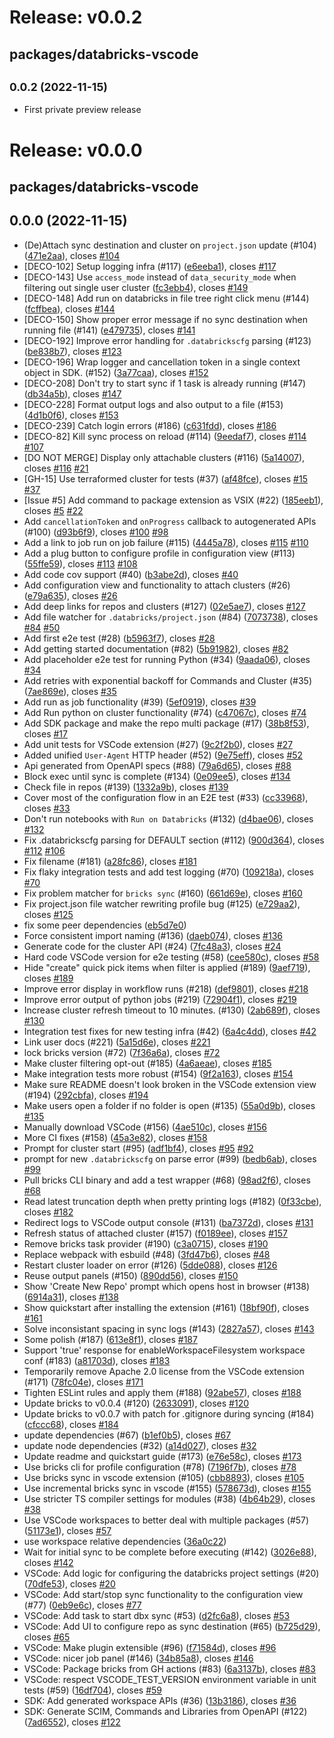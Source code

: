 # Release: v0.0.2

## packages/databricks-vscode

## <small>0.0.2 (2022-11-15)</small>

-   First private preview release

# Release: v0.0.0

## packages/databricks-vscode

## 0.0.0 (2022-11-15)

-   (De)Attach sync destination and cluster on `project.json` update (#104) ([471e2aa](https://github.com/databricks/databricks-vscode/commit/471e2aa)), closes [#104](https://github.com/databricks/databricks-vscode/issues/104)
-   [DECO-102] Setup logging infra (#117) ([e6eeba1](https://github.com/databricks/databricks-vscode/commit/e6eeba1)), closes [#117](https://github.com/databricks/databricks-vscode/issues/117)
-   [DECO-143] Use `access_mode` instead of `data_security_mode` when filtering out single user cluster ([fc3ebb4](https://github.com/databricks/databricks-vscode/commit/fc3ebb4)), closes [#149](https://github.com/databricks/databricks-vscode/issues/149)
-   [DECO-148] Add run on databricks in file tree right click menu (#144) ([fcffbea](https://github.com/databricks/databricks-vscode/commit/fcffbea)), closes [#144](https://github.com/databricks/databricks-vscode/issues/144)
-   [DECO-150] Show proper error message if no sync destination when running file (#141) ([e479735](https://github.com/databricks/databricks-vscode/commit/e479735)), closes [#141](https://github.com/databricks/databricks-vscode/issues/141)
-   [DECO-192] Improve error handling for `.databrickscfg` parsing (#123) ([be838b7](https://github.com/databricks/databricks-vscode/commit/be838b7)), closes [#123](https://github.com/databricks/databricks-vscode/issues/123)
-   [DECO-196] Wrap logger and cancellation token in a single context object in SDK. (#152) ([3a77caa](https://github.com/databricks/databricks-vscode/commit/3a77caa)), closes [#152](https://github.com/databricks/databricks-vscode/issues/152)
-   [DECO-208] Don't try to start sync if 1 task is already running (#147) ([db34a5b](https://github.com/databricks/databricks-vscode/commit/db34a5b)), closes [#147](https://github.com/databricks/databricks-vscode/issues/147)
-   [DECO-228] Format output logs and also output to a file (#153) ([4d1b0f6](https://github.com/databricks/databricks-vscode/commit/4d1b0f6)), closes [#153](https://github.com/databricks/databricks-vscode/issues/153)
-   [DECO-239] Catch login errors (#186) ([c631fdd](https://github.com/databricks/databricks-vscode/commit/c631fdd)), closes [#186](https://github.com/databricks/databricks-vscode/issues/186)
-   [DECO-82] Kill sync process on reload (#114) ([9eedaf7](https://github.com/databricks/databricks-vscode/commit/9eedaf7)), closes [#114](https://github.com/databricks/databricks-vscode/issues/114) [#107](https://github.com/databricks/databricks-vscode/issues/107)
-   [DO NOT MERGE] Display only attachable clusters (#116) ([5a14007](https://github.com/databricks/databricks-vscode/commit/5a14007)), closes [#116](https://github.com/databricks/databricks-vscode/issues/116) [#21](https://github.com/databricks/databricks-vscode/issues/21)
-   [GH-15] Use terraformed cluster for tests (#37) ([af48fce](https://github.com/databricks/databricks-vscode/commit/af48fce)), closes [#15](https://github.com/databricks/databricks-vscode/issues/15) [#37](https://github.com/databricks/databricks-vscode/issues/37)
-   [Issue #5] Add command to package extension as VSIX (#22) ([185eeb1](https://github.com/databricks/databricks-vscode/commit/185eeb1)), closes [#5](https://github.com/databricks/databricks-vscode/issues/5) [#22](https://github.com/databricks/databricks-vscode/issues/22)
-   Add `cancellationToken` and `onProgress` callback to autogenerated APIs (#100) ([d93b6f9](https://github.com/databricks/databricks-vscode/commit/d93b6f9)), closes [#100](https://github.com/databricks/databricks-vscode/issues/100) [#98](https://github.com/databricks/databricks-vscode/issues/98)
-   Add a link to job run on job failure (#115) ([4445a78](https://github.com/databricks/databricks-vscode/commit/4445a78)), closes [#115](https://github.com/databricks/databricks-vscode/issues/115) [#110](https://github.com/databricks/databricks-vscode/issues/110)
-   Add a plug button to configure profile in configuration view (#113) ([55ffe59](https://github.com/databricks/databricks-vscode/commit/55ffe59)), closes [#113](https://github.com/databricks/databricks-vscode/issues/113) [#108](https://github.com/databricks/databricks-vscode/issues/108)
-   Add code cov support (#40) ([b3abe2d](https://github.com/databricks/databricks-vscode/commit/b3abe2d)), closes [#40](https://github.com/databricks/databricks-vscode/issues/40)
-   Add configuration view and functionality to attach clusters (#26) ([e79a635](https://github.com/databricks/databricks-vscode/commit/e79a635)), closes [#26](https://github.com/databricks/databricks-vscode/issues/26)
-   Add deep links for repos and clusters (#127) ([02e5ae7](https://github.com/databricks/databricks-vscode/commit/02e5ae7)), closes [#127](https://github.com/databricks/databricks-vscode/issues/127)
-   Add file watcher for `.databricks/project.json` (#84) ([7073738](https://github.com/databricks/databricks-vscode/commit/7073738)), closes [#84](https://github.com/databricks/databricks-vscode/issues/84) [#50](https://github.com/databricks/databricks-vscode/issues/50)
-   Add first e2e test (#28) ([b5963f7](https://github.com/databricks/databricks-vscode/commit/b5963f7)), closes [#28](https://github.com/databricks/databricks-vscode/issues/28)
-   Add getting started documentation (#82) ([5b91982](https://github.com/databricks/databricks-vscode/commit/5b91982)), closes [#82](https://github.com/databricks/databricks-vscode/issues/82)
-   Add placeholder e2e test for running Python (#34) ([9aada06](https://github.com/databricks/databricks-vscode/commit/9aada06)), closes [#34](https://github.com/databricks/databricks-vscode/issues/34)
-   Add retries with exponential backoff for Commands and Cluster (#35) ([7ae869e](https://github.com/databricks/databricks-vscode/commit/7ae869e)), closes [#35](https://github.com/databricks/databricks-vscode/issues/35)
-   Add run as job functionality (#39) ([5ef0919](https://github.com/databricks/databricks-vscode/commit/5ef0919)), closes [#39](https://github.com/databricks/databricks-vscode/issues/39)
-   Add Run python on cluster functionality (#74) ([c47067c](https://github.com/databricks/databricks-vscode/commit/c47067c)), closes [#74](https://github.com/databricks/databricks-vscode/issues/74)
-   Add SDK package and make the repo multi package (#17) ([38b8f53](https://github.com/databricks/databricks-vscode/commit/38b8f53)), closes [#17](https://github.com/databricks/databricks-vscode/issues/17)
-   Add unit tests for VSCode extension (#27) ([9c2f2b0](https://github.com/databricks/databricks-vscode/commit/9c2f2b0)), closes [#27](https://github.com/databricks/databricks-vscode/issues/27)
-   Added unified `User-Agent` HTTP header (#52) ([9e75eff](https://github.com/databricks/databricks-vscode/commit/9e75eff)), closes [#52](https://github.com/databricks/databricks-vscode/issues/52)
-   Api generated from OpenAPI specs (#88) ([79a6d65](https://github.com/databricks/databricks-vscode/commit/79a6d65)), closes [#88](https://github.com/databricks/databricks-vscode/issues/88)
-   Block exec until sync is complete (#134) ([0e09ee5](https://github.com/databricks/databricks-vscode/commit/0e09ee5)), closes [#134](https://github.com/databricks/databricks-vscode/issues/134)
-   Check file in repos (#139) ([1332a9b](https://github.com/databricks/databricks-vscode/commit/1332a9b)), closes [#139](https://github.com/databricks/databricks-vscode/issues/139)
-   Cover most of the configuration flow in an E2E test (#33) ([cc33968](https://github.com/databricks/databricks-vscode/commit/cc33968)), closes [#33](https://github.com/databricks/databricks-vscode/issues/33)
-   Don't run notebooks with `Run on Databricks` (#132) ([d4bae06](https://github.com/databricks/databricks-vscode/commit/d4bae06)), closes [#132](https://github.com/databricks/databricks-vscode/issues/132)
-   Fix .databrickscfg parsing for DEFAULT section (#112) ([900d364](https://github.com/databricks/databricks-vscode/commit/900d364)), closes [#112](https://github.com/databricks/databricks-vscode/issues/112) [#106](https://github.com/databricks/databricks-vscode/issues/106)
-   Fix filename (#181) ([a28fc86](https://github.com/databricks/databricks-vscode/commit/a28fc86)), closes [#181](https://github.com/databricks/databricks-vscode/issues/181)
-   Fix flaky integration tests and add test logging (#70) ([109218a](https://github.com/databricks/databricks-vscode/commit/109218a)), closes [#70](https://github.com/databricks/databricks-vscode/issues/70)
-   Fix problem matcher for `bricks sync` (#160) ([661d69e](https://github.com/databricks/databricks-vscode/commit/661d69e)), closes [#160](https://github.com/databricks/databricks-vscode/issues/160)
-   Fix project.json file watcher rewriting profile bug (#125) ([e729aa2](https://github.com/databricks/databricks-vscode/commit/e729aa2)), closes [#125](https://github.com/databricks/databricks-vscode/issues/125)
-   fix some peer dependencies ([eb5d7e0](https://github.com/databricks/databricks-vscode/commit/eb5d7e0))
-   Force consistent import naming (#136) ([daeb074](https://github.com/databricks/databricks-vscode/commit/daeb074)), closes [#136](https://github.com/databricks/databricks-vscode/issues/136)
-   Generate code for the cluster API (#24) ([7fc48a3](https://github.com/databricks/databricks-vscode/commit/7fc48a3)), closes [#24](https://github.com/databricks/databricks-vscode/issues/24)
-   Hard code VSCode version for e2e testing (#58) ([cee580c](https://github.com/databricks/databricks-vscode/commit/cee580c)), closes [#58](https://github.com/databricks/databricks-vscode/issues/58)
-   Hide "create" quick pick items when filter is applied (#189) ([9aef719](https://github.com/databricks/databricks-vscode/commit/9aef719)), closes [#189](https://github.com/databricks/databricks-vscode/issues/189)
-   Improve error display in workflow runs (#218) ([def9801](https://github.com/databricks/databricks-vscode/commit/def9801)), closes [#218](https://github.com/databricks/databricks-vscode/issues/218)
-   Improve error output of python jobs (#219) ([72904f1](https://github.com/databricks/databricks-vscode/commit/72904f1)), closes [#219](https://github.com/databricks/databricks-vscode/issues/219)
-   Increase cluster refresh timeout to 10 minutes. (#130) ([2ab689f](https://github.com/databricks/databricks-vscode/commit/2ab689f)), closes [#130](https://github.com/databricks/databricks-vscode/issues/130)
-   Integration test fixes for new testing infra (#42) ([6a4c4dd](https://github.com/databricks/databricks-vscode/commit/6a4c4dd)), closes [#42](https://github.com/databricks/databricks-vscode/issues/42)
-   Link user docs (#221) ([5a15d6e](https://github.com/databricks/databricks-vscode/commit/5a15d6e)), closes [#221](https://github.com/databricks/databricks-vscode/issues/221)
-   lock bricks version (#72) ([7f36a6a](https://github.com/databricks/databricks-vscode/commit/7f36a6a)), closes [#72](https://github.com/databricks/databricks-vscode/issues/72)
-   Make cluster filtering opt-out (#185) ([4a6aeae](https://github.com/databricks/databricks-vscode/commit/4a6aeae)), closes [#185](https://github.com/databricks/databricks-vscode/issues/185)
-   Make integration tests more robust (#154) ([9f2a163](https://github.com/databricks/databricks-vscode/commit/9f2a163)), closes [#154](https://github.com/databricks/databricks-vscode/issues/154)
-   Make sure README doesn't look broken in the VSCode extension view (#194) ([292cbfa](https://github.com/databricks/databricks-vscode/commit/292cbfa)), closes [#194](https://github.com/databricks/databricks-vscode/issues/194)
-   Make users open a folder if no folder is open (#135) ([55a0d9b](https://github.com/databricks/databricks-vscode/commit/55a0d9b)), closes [#135](https://github.com/databricks/databricks-vscode/issues/135)
-   Manually download VSCode (#156) ([4ae510c](https://github.com/databricks/databricks-vscode/commit/4ae510c)), closes [#156](https://github.com/databricks/databricks-vscode/issues/156)
-   More CI fixes (#158) ([45a3e82](https://github.com/databricks/databricks-vscode/commit/45a3e82)), closes [#158](https://github.com/databricks/databricks-vscode/issues/158)
-   Prompt for cluster start (#95) ([adf1bf4](https://github.com/databricks/databricks-vscode/commit/adf1bf4)), closes [#95](https://github.com/databricks/databricks-vscode/issues/95) [#92](https://github.com/databricks/databricks-vscode/issues/92)
-   prompt for new `.databrickscfg` on parse error (#99) ([bedb6ab](https://github.com/databricks/databricks-vscode/commit/bedb6ab)), closes [#99](https://github.com/databricks/databricks-vscode/issues/99)
-   Pull bricks CLI binary and add a test wrapper (#68) ([98ad2f6](https://github.com/databricks/databricks-vscode/commit/98ad2f6)), closes [#68](https://github.com/databricks/databricks-vscode/issues/68)
-   Read latest truncation depth when pretty printing logs (#182) ([0f33cbe](https://github.com/databricks/databricks-vscode/commit/0f33cbe)), closes [#182](https://github.com/databricks/databricks-vscode/issues/182)
-   Redirect logs to VSCode output console (#131) ([ba7372d](https://github.com/databricks/databricks-vscode/commit/ba7372d)), closes [#131](https://github.com/databricks/databricks-vscode/issues/131)
-   Refresh status of attached cluster (#157) ([f0189ee](https://github.com/databricks/databricks-vscode/commit/f0189ee)), closes [#157](https://github.com/databricks/databricks-vscode/issues/157)
-   Remove bricks task provider (#190) ([c3a0715](https://github.com/databricks/databricks-vscode/commit/c3a0715)), closes [#190](https://github.com/databricks/databricks-vscode/issues/190)
-   Replace webpack with esbuild (#48) ([3fd47b6](https://github.com/databricks/databricks-vscode/commit/3fd47b6)), closes [#48](https://github.com/databricks/databricks-vscode/issues/48)
-   Restart cluster loader on error (#126) ([5dde088](https://github.com/databricks/databricks-vscode/commit/5dde088)), closes [#126](https://github.com/databricks/databricks-vscode/issues/126)
-   Reuse output panels (#150) ([890dd56](https://github.com/databricks/databricks-vscode/commit/890dd56)), closes [#150](https://github.com/databricks/databricks-vscode/issues/150)
-   Show 'Create New Repo' prompt which opens host in browser (#138) ([6914a31](https://github.com/databricks/databricks-vscode/commit/6914a31)), closes [#138](https://github.com/databricks/databricks-vscode/issues/138)
-   Show quickstart after installing the extension (#161) ([18bf90f](https://github.com/databricks/databricks-vscode/commit/18bf90f)), closes [#161](https://github.com/databricks/databricks-vscode/issues/161)
-   Solve inconsistant spacing in sync logs (#143) ([2827a57](https://github.com/databricks/databricks-vscode/commit/2827a57)), closes [#143](https://github.com/databricks/databricks-vscode/issues/143)
-   Some polish (#187) ([613e8f1](https://github.com/databricks/databricks-vscode/commit/613e8f1)), closes [#187](https://github.com/databricks/databricks-vscode/issues/187)
-   Support 'true' response for enableWorkspaceFilesystem workspace conf (#183) ([a81703d](https://github.com/databricks/databricks-vscode/commit/a81703d)), closes [#183](https://github.com/databricks/databricks-vscode/issues/183)
-   Temporarily remove Apache 2.0 license from the VSCode extension (#171) ([78fc04e](https://github.com/databricks/databricks-vscode/commit/78fc04e)), closes [#171](https://github.com/databricks/databricks-vscode/issues/171)
-   Tighten ESLint rules and apply them (#188) ([92abe57](https://github.com/databricks/databricks-vscode/commit/92abe57)), closes [#188](https://github.com/databricks/databricks-vscode/issues/188)
-   Update bricks to v0.0.4 (#120) ([2633091](https://github.com/databricks/databricks-vscode/commit/2633091)), closes [#120](https://github.com/databricks/databricks-vscode/issues/120)
-   Update bricks to v0.0.7 with patch for .gitignore during syncing (#184) ([cfccc68](https://github.com/databricks/databricks-vscode/commit/cfccc68)), closes [#184](https://github.com/databricks/databricks-vscode/issues/184)
-   update dependencies (#67) ([b1ef0b5](https://github.com/databricks/databricks-vscode/commit/b1ef0b5)), closes [#67](https://github.com/databricks/databricks-vscode/issues/67)
-   update node dependencies (#32) ([a14d027](https://github.com/databricks/databricks-vscode/commit/a14d027)), closes [#32](https://github.com/databricks/databricks-vscode/issues/32)
-   Update readme and quickstart guide (#173) ([e76e58c](https://github.com/databricks/databricks-vscode/commit/e76e58c)), closes [#173](https://github.com/databricks/databricks-vscode/issues/173)
-   Use bricks cli for profile configuration (#78) ([7196f7b](https://github.com/databricks/databricks-vscode/commit/7196f7b)), closes [#78](https://github.com/databricks/databricks-vscode/issues/78)
-   Use bricks sync in vscode extension (#105) ([cbb8893](https://github.com/databricks/databricks-vscode/commit/cbb8893)), closes [#105](https://github.com/databricks/databricks-vscode/issues/105)
-   Use incremental bricks sync in vscode (#155) ([578673d](https://github.com/databricks/databricks-vscode/commit/578673d)), closes [#155](https://github.com/databricks/databricks-vscode/issues/155)
-   Use stricter TS compiler settings for modules (#38) ([4b64b29](https://github.com/databricks/databricks-vscode/commit/4b64b29)), closes [#38](https://github.com/databricks/databricks-vscode/issues/38)
-   Use VSCode workspaces to better deal with multiple packages (#57) ([51173e1](https://github.com/databricks/databricks-vscode/commit/51173e1)), closes [#57](https://github.com/databricks/databricks-vscode/issues/57)
-   use workspace relative dependencies ([36a0c22](https://github.com/databricks/databricks-vscode/commit/36a0c22))
-   Wait for initial sync to be complete before executing (#142) ([3026e88](https://github.com/databricks/databricks-vscode/commit/3026e88)), closes [#142](https://github.com/databricks/databricks-vscode/issues/142)
-   VSCode: Add logic for configuring the databricks project settings (#20) ([70dfe53](https://github.com/databricks/databricks-vscode/commit/70dfe53)), closes [#20](https://github.com/databricks/databricks-vscode/issues/20)
-   VSCode: Add start/stop sync functionality to the configuration view (#77) ([0eb9e6c](https://github.com/databricks/databricks-vscode/commit/0eb9e6c)), closes [#77](https://github.com/databricks/databricks-vscode/issues/77)
-   VSCode: Add task to start dbx sync (#53) ([d2fc6a8](https://github.com/databricks/databricks-vscode/commit/d2fc6a8)), closes [#53](https://github.com/databricks/databricks-vscode/issues/53)
-   VSCode: Add UI to configure repo as sync destination (#65) ([b725d29](https://github.com/databricks/databricks-vscode/commit/b725d29)), closes [#65](https://github.com/databricks/databricks-vscode/issues/65)
-   VSCode: Make plugin extensible (#96) ([f71584d](https://github.com/databricks/databricks-vscode/commit/f71584d)), closes [#96](https://github.com/databricks/databricks-vscode/issues/96)
-   VSCode: nicer job panel (#146) ([34b85a8](https://github.com/databricks/databricks-vscode/commit/34b85a8)), closes [#146](https://github.com/databricks/databricks-vscode/issues/146)
-   VSCode: Package bricks from GH actions (#83) ([6a3137b](https://github.com/databricks/databricks-vscode/commit/6a3137b)), closes [#83](https://github.com/databricks/databricks-vscode/issues/83)
-   VSCode: respect VSCODE_TEST_VERSION environment variable in unit tests (#59) ([16df704](https://github.com/databricks/databricks-vscode/commit/16df704)), closes [#59](https://github.com/databricks/databricks-vscode/issues/59)
-   SDK: Add generated workspace APIs (#36) ([13b3186](https://github.com/databricks/databricks-vscode/commit/13b3186)), closes [#36](https://github.com/databricks/databricks-vscode/issues/36)
-   SDK: Generate SCIM, Commands and Libraries from OpenAPI (#122) ([7ad6552](https://github.com/databricks/databricks-vscode/commit/7ad6552)), closes [#122](https://github.com/databricks/databricks-vscode/issues/122)

